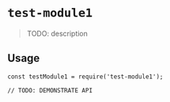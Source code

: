 # `test-module1`

> TODO: description

## Usage

```
const testModule1 = require('test-module1');

// TODO: DEMONSTRATE API
```
